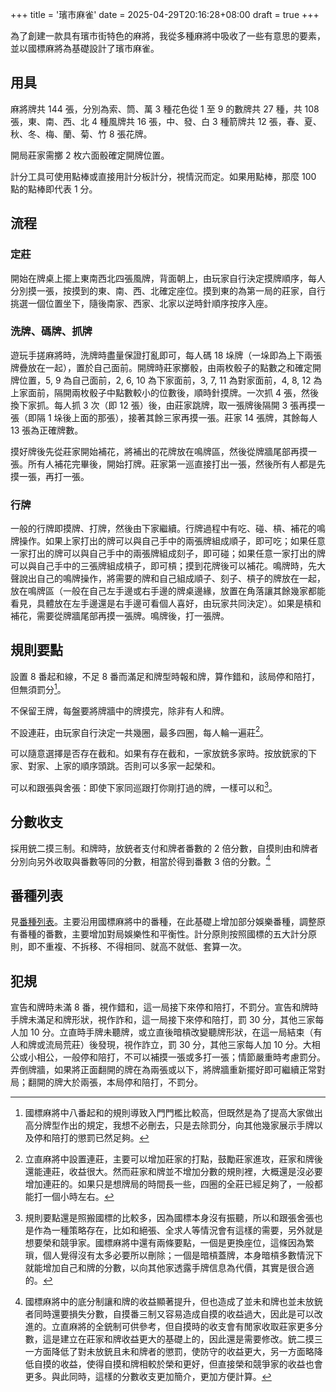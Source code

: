 +++
title = '璸市麻雀'
date = 2025-04-29T20:16:28+08:00
draft = true
+++

為了創建一款具有璸市街特色的麻將，我從多種麻將中吸收了一些有意思的要素，並以國標麻將為基礎設計了璸市麻雀。

## 用具

麻將牌共 144 張，分別為索、筒、萬 3 種花色從 1 至 9 的數牌共 27 種，共 108 張，東、南、西、北 4 種風牌共 16 張，中、發、白 3 種箭牌共 12 張，春、夏、秋、冬、梅、蘭、菊、竹 8 張花牌。

開局莊家需擲 2 枚六面骰確定開牌位置。

計分工具可使用點棒或直接用計分板計分，視情況而定。如果用點棒，那麼 100 點的點棒即代表 1 分。

## 流程

### 定莊

開始在牌桌上擺上東南西北四張風牌，背面朝上，由玩家自行決定摸牌順序，每人分別摸一張，按摸到的東、南、西、北確定座位。摸到東的為第一局的莊家，自行挑選一個位置坐下，隨後南家、西家、北家以逆時針順序按序入座。

### 洗牌、碼牌、抓牌

遊玩手搓麻將時，洗牌時盡量保證打亂即可，每人碼 18 垛牌（一垛即為上下兩張牌疊放在一起），置於自己面前。開牌時莊家擲骰，由兩枚骰子的點數之和確定開牌位置，5, 9 為自己面前，2, 6, 10 為下家面前，3, 7, 11 為對家面前，4, 8, 12 為上家面前，隔開兩枚骰子中點數較小的位數後，順時針摸牌。一次抓 4 張，然後換下家抓。每人抓 3 次（即 12 張）後，由莊家跳牌，取一張牌後隔開 3 張再摸一張（即隔 1 垛後上面的那張），接著其餘三家再摸一張。莊家 14 張牌，其餘每人 13 張為正確牌數。

摸好牌後先從莊家開始補花，將補出的花牌放在鳴牌區，然後從牌牆尾部再摸一張。所有人補花完畢後，開始打牌。莊家第一巡直接打出一張，然後所有人都是先摸一張，再打一張。

### 行牌

一般的行牌即摸牌、打牌，然後由下家繼續。行牌過程中有吃、碰、槓、補花的鳴牌操作。如果上家打出的牌可以與自己手中的兩張牌組成順子，即可吃；如果任意一家打出的牌可以與自己手中的兩張牌組成刻子，即可碰；如果任意一家打出的牌可以與自己手中的三張牌組成槓子，即可槓；摸到花牌後可以補花。鳴牌時，先大聲說出自己的鳴牌操作，將需要的牌和自己組成順子、刻子、槓子的牌放在一起，放在鳴牌區（一般在自己左手邊或右手邊的牌桌邊緣，放置在角落讓其餘幾家都能看見，具體放在左手邊還是右手邊可看個人喜好，由玩家共同決定）。如果是槓和補花，需要從牌牆尾部再摸一張牌。鳴牌後，打一張牌。

## 規則要點

設置 8 番起和線，不足 8 番而滿足和牌型時報和牌，算作錯和，該局停和陪打，但無須罰分[^1]。

[^1]: 國標麻將中八番起和的規則導致入門門檻比較高，但既然是為了提高大家做出高分牌型作出的規定，我想不必刪去，只是去除罰分，向其他幾家展示手牌以及停和陪打的懲罰已然足夠。

不保留王牌，每盤要將牌牆中的牌摸完，除非有人和牌。

不設連莊，由玩家自行決定一共幾圈，最多四圈，每人輪一遍莊[^2]。

[^2]: 立直麻將中設置連莊，主要可以增加莊家的打點，鼓勵莊家進攻，莊家和牌後還能連莊，收益很大。然而莊家和牌並不增加分數的規則裡，大概還是沒必要增加連莊的。如果只是想牌局的時間長一些，四圈的全莊已經足夠了，一般都能打一個小時左右。

可以隨意選擇是否存在截和。如果有存在截和，一家放銃多家時。按放銃家的下家、對家、上家的順序頭跳。否則可以多家一起榮和。

可以和跟張與舍張：即使下家同巡跟打你剛打過的牌，一樣可以和[^3]。

[^3]: 規則要點還是照搬國標的比較多，因為國標本身沒有振聽，所以和跟張舍張也是作為一種策略存在，比如和絕張、全求人等情況會有這樣的需要，另外就是想要榮和競爭家。國標麻將中還有兩條要點，一個是更換座位，這條因為繁瑣，個人覺得沒有太多必要所以刪除；一個是暗槓蓋牌，本身暗槓多數情況下就能增加自己和牌的分數，以向其他家透露手牌信息為代價，其實是很合適的。

## 分數收支

採用銃二摸三制。和牌時，放銃者支付和牌者番數的 2 倍分數，自摸則由和牌者分別向另外收取與番數等同的分數，相當於得到番數 3 倍的分數。[^4]

[^4]: 國標麻將中的底分制讓和牌的收益顯著提升，但也造成了並未和牌也並未放銃者同時還要損失分數，自摸番三制又容易造成自摸的收益過大，因此是可以改進的。立直麻將的全銃制可供參考，但自摸時的收支會有閒家收取莊家更多分數，這是建立在莊家和牌收益更大的基礎上的，因此還是需要修改。銃二摸三一方面降低了對未放銃且未和牌者的懲罰，使防守的收益更大，另一方面略降低自摸的收益，使得自摸和牌相較於榮和更好，但直接榮和競爭家的收益也會更多。與此同時，這樣的分數收支更加簡介，更加方便計算。

## 番種列表

見[番種列表](/post/fanzhong)。主要沿用國標麻將中的番種，在此基礎上增加部分娛樂番種，調整原有番種的番數，主要增加對局娛樂性和平衡性。計分原則按照國標的五大計分原則，即不重複、不拆移、不得相同、就高不就低、套算一次。

## 犯規

宣告和牌時未滿 8 番，視作錯和，這一局接下來停和陪打，不罰分。宣告和牌時手牌未滿足和牌形狀，視作詐和，這一局接下來停和陪打，罰 30 分，其他三家每人加 10 分。立直時手牌未聽牌，或立直後暗槓改變聽牌形狀，在這一局結束（有人和牌或流局荒莊）後發現，視作詐立，罰 30 分，其他三家每人加 10 分。大相公或小相公，一般停和陪打，不可以補摸一張或多打一張；情節嚴重時考慮罰分。弄倒牌牆，如果將正面翻開的牌在為兩張或以下，將牌牆重新擺好即可繼續正常對局；翻開的牌大於兩張，本局停和陪打，不罰分。
